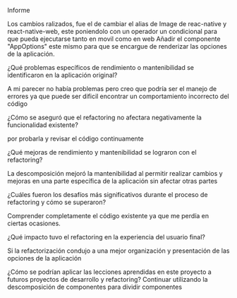 Informe

Los cambios ralizados, fue el de cambiar el alias de Image de reac-native y react-native-web, este poniendolo con un operador un condicional para que pueda ejecutarse tanto en movil como en web
Añadir el componente "AppOptions" este mismo para que se encargue de renderizar las opciones de la aplicación.


¿Qué problemas específicos de rendimiento o mantenibilidad se identificaron en la aplicación original?

A mi parecer no había problemas pero creo que podría ser el manejo de errores ya que puede ser dificil encontrar un comportamiento incorrecto del código

¿Cómo se aseguró que el refactoring no afectara negativamente la funcionalidad existente?

por probarla y revisar el código continuamente

¿Qué mejoras de rendimiento y mantenibilidad se lograron con el refactoring?

La descomposición mejoró la mantenibilidad al permitir realizar cambios y mejoras en una parte específica de la aplicación sin afectar otras partes

¿Cuáles fueron los desafíos más significativos durante el proceso de refactoring y cómo se superaron?

Comprender completamente el código existente ya que me perdía en ciertas ocasiones.

¿Qué impacto tuvo el refactoring en la experiencia del usuario final?

Si la refactorización condujo a una mejor organización y presentación de las opciones de la aplicación

¿Cómo se podrían aplicar las lecciones aprendidas en este proyecto a futuros proyectos de desarrollo y refactoring?
Continuar utilizando la descomposición de componentes para dividir componentes 
